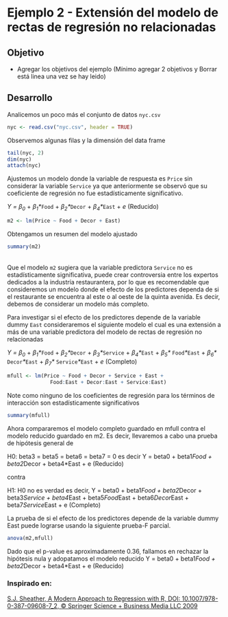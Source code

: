# Ejemplo 2 - Extensión del modelo de rectas de regresión no relacionadas 

## Objetivo

* Agregar los objetivos del ejemplo (Mínimo agregar 2 objetivos y Borrar está linea una vez se hay leido)

## Desarrollo

Analicemos un poco más el conjunto de datos `nyc.csv`

```R
nyc <- read.csv("nyc.csv", header = TRUE)
```

Observemos algunas filas y la dimensión del data frame

```R
tail(nyc, 2) 
dim(nyc)
attach(nyc)
```

Ajustemos un modelo donde la variable de respuesta es `Price` sin considerar la variable `Service` ya que anteriormente se observó que su coeficiente de regresión no fue estadísticamente significativo.

_Y = &beta;<sub>0</sub>_ + _&beta;<sub>1</sub>*_`Food` + _&beta;<sub>2</sub>*_`Decor` + _&beta;<sub>4</sub>*_`East` + _e_ (Reducido)

```R
m2 <- lm(Price ~ Food + Decor + East)
```

Obtengamos un resumen del modelo ajustado

```R
summary(m2)
```

######

Que el modelo `m2` sugiera que la variable predictora `Service` no es estadísticamente significativa, puede crear controversia entre los expertos dedicados a la industría restaurantera, por lo que es recomendable que consideremos un modelo donde el efecto de los predictores dependa de si el restaurante se encuentra al este o al oeste de la quinta avenida. Es decir, debemos de considerar un modelo más completo.

Para investigar si el efecto de los predictores depende de la variable dummy `East` consideraremos el siguiente modelo el cual es una extensión a más de una variable predictora del modelo de rectas de regresión no relacionadas 

 _Y = &beta;<sub>0</sub>_ + _&beta;<sub>1</sub>*_`Food` + _&beta;<sub>2</sub>*_`Decor` +  _&beta;<sub>3</sub>*_`Service` + _&beta;<sub>4</sub>*_`East` 
           + _&beta;<sub>5</sub>*_ `Food`_*_`East` + _&beta;<sub>6</sub>*_ `Decor`_*_`East` + _&beta;<sub>7</sub>*_ `Service`_*_`East` + _e_ (Completo)

```R
mfull <- lm(Price ~ Food + Decor + Service + East + 
              Food:East + Decor:East + Service:East)
```

Note como ninguno de los coeficientes de regresión para los términos de interacción son estadísticamente significativos

```R
summary(mfull)
```

Ahora compararemos el modelo completo guardado en mfull contra el modelo reducido guardado en m2. Es decir, llevaremos a cabo una prueba de hipótesis general de

H0: beta3 = beta5 = beta6 = beta7 = 0 es decir 
Y = beta0 + beta1*Food + beta2*Decor + beta4*East + e (Reducido)

contra

H1: H0 no es verdad
es decir, 
Y = beta0 + beta1*Food + beta2*Decor +  beta3*Service + beta4*East 
           + beta5*Food*East + beta6*Decor*East + beta7*Service*East + e (Completo)

La prueba de si el efecto de los predictores depende de la variable dummy East puede lograrse usando la siguiente prueba-F parcial.

```R
anova(m2,mfull)
```

Dado que el p-value es aproximadamente 0.36, fallamos en rechazar la hipótesis nula y adopatamos el modelo reducido Y = beta0 + beta1*Food + beta2*Decor + beta4*East + e (Reducido)

### Inspirado en:

[S.J. Sheather, A Modern Approach to Regression with R, DOI: 10.1007/978-0-387-09608-7_2, © Springer Science + Business Media LLC 2009](https://gattonweb.uky.edu/sheather/book/index.php)



